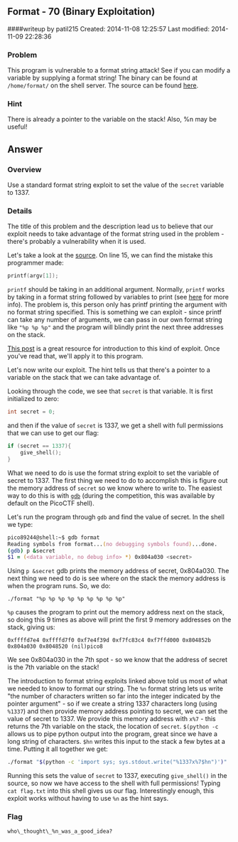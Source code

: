 ## Format - 70 (Binary Exploitation)
####writeup by patil215
Created: 2014-11-08 12:25:57
Last modified: 2014-11-09 22:28:36

### Problem

This program is vulnerable to a format string attack! See if you can modify a variable by supplying a format string! The binary can be found at ```/home/format/``` on the shell server. The source can be found [here](https://picoctf.com/problem-static/binary/format/format.c).

### Hint

There is already a pointer to the variable on the stack! Also, %n may be useful!

## Answer

### Overview

Use a standard format string exploit to set the value of the ```secret``` variable to 1337.

### Details

The title of this problem and the description lead us to believe that our exploit needs to take advantage of the format string used in the problem - there's probably a vulnerability when it is used.

Let's take a look at the [source](https://picoctf.com/problem-static/binary/format/format.c). On line 15, we can find the mistake this programmer made:

```c
printf(argv[1]);
```

```printf``` should be taking in an additional argument. Normally, ```printf``` works by taking in a format string followed by variables to print (see [here](http://www.cplusplus.com/reference/cstdio/printf/) for more info). The problem is, this person only has printf printing the argument with no format string specified. This is something we can exploit - since printf can take any number of arguments, we can pass in our own format string like ```"%p %p %p"``` and the program will blindly print the next three addresses on the stack.

[This post](http://codearcana.com/posts/2013/05/02/introduction-to-format-string-exploits.html) is a great resource for introduction to this kind of exploit. Once you've read that,  we'll apply it to this program.

Let's now write our exploit. The hint tells us that there's a pointer to a variable on the stack that we can take advantage of.

Looking through the code, we see that ```secret``` is that variable. It is first initialized to zero:

```c
int secret = 0;
```

and then if the value of ```secret``` is 1337, we get a shell with full permissions that we can use to get our flag:

```c
if (secret == 1337){
    give_shell();
}
```

What we need to do is use the format string exploit to set the variable of secret to 1337. The first thing we need to do to accomplish this is figure out the memory address of ```secret``` so we know where to write to. The easiest way to do this is with [```gdb```](http://www.gnu.org/software/gdb/) (during the competition, this was available by default on the PicoCTF shell).

Let's run the program through ```gdb``` and find the value of secret. In the shell we type:

```zsh
pico89244@shell:~$ gdb format
Reading symbols from format...(no debugging symbols found)...done.
(gdb) p &secret
$1 = (<data variable, no debug info> *) 0x804a030 <secret>
```

Using ```p &secret``` gdb prints the memory address of secret, 0x804a030. The next thing we need to do is see where on the stack the memory address is when the program runs. So, we do:

```
./format "%p %p %p %p %p %p %p %p %p"
```

```%p``` causes the program to print out the memory address next on the stack, so doing this 9 times as above will print the first 9 memory addresses on the stack, giving us:

```
0xffffd7e4 0xffffd7f0 0xf7e4f39d 0xf7fc83c4 0xf7ffd000 0x804852b 0x804a030 0x8048520 (nil)pico8
```

We see 0x804a030 in the 7th spot - so we know that the address of secret is the 7th variable on the stack!

The introduction to format string exploits linked above told us most of what we needed to know to format our string. The ```%n``` format string lets us write "the number of characters written so far into the integer indicated by the pointer argument" - so if we create a string 1337 characters long (using ```%1337```) and then provide memory address pointing to secret, we can set the value of secret to 1337. We provide this memory address with ```x%7``` - this returns the 7th variable on the stack, the location of ```secret```. ```$(python -c``` allows us to pipe python output into the program, great since we have a long string of characters. ```$hn``` writes this input to the stack a few bytes at a time. Putting it all together we get:

```bash
./format "$(python -c 'import sys; sys.stdout.write("%1337x%7$hn")')"
```

Running this sets the value of ```secret``` to 1337, executing ```give_shell()``` in the source, so now we have access to the shell with full permissions! Typing ```cat flag.txt``` into this shell gives us our flag. Interestingly enough, this exploit works without having to use ```%n``` as the hint says.



### Flag

    who\_thought\_%n_was_a_good_idea?

